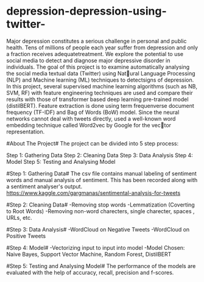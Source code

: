 # depression-depression-using-twitter-
Major depression constitutes a serious challenge in personal and public health. Tens of millions of people each year suffer from depression
and only a fraction receives adequatetreatment. We explore the potential to use social media to detect and diagnose major depressive disorder in individuals.
The goal of this project is to examine automatically analysing the social media textual data (Twitter) using Natural Language Processing (NLP) and Machine learning (ML) techniques to detectsigns of depression. In this project, several supervised machine learning algorithms (such as NB, SVM, RF) with feature engineering techniques are used and compare their results with those of transformer based deep learning pre-trained model (distilBERT). Feature extraction is done using term frequenverse document frequency (TF-IDF) and Bag of Words (BoW) model. Since the neural networks cannot deal with tweets directly, used a well-known word embedding technique called Word2vec by Google for the vector representation.

#About The Project#
The project can be divided into 5 step process:

Step 1: Gathering Data
Step 2: Cleaning Data
Step 3: Data Analysis
Step 4: Model
Step 5: Testing and Analysing Model

#Step 1: Gathering Data#
The csv file contains manual labeling of sentiment words and manual analysis of sentiment. This has been recorded along with a sentiment analyser's output. https://www.kaggle.com/gargmanas/sentimental-analysis-for-tweets

#Step 2: Cleaning Data#
 -Removing stop words
 -Lemmatization (Coverting to Root Words)
 -Removing non-word charecters, single charecter, spaces , URLs, etc.
 
 #Step 3: Data Analysis#
  -WordCloud on Negative Tweets
  -WordCloud on Positive Tweets
  
 #Step 4: Model#
  -Vectorizing input to input into model
  -Model Chosen: Naive Bayes, Support Vector Machine, Random Forest, DistilBERT
  
 #Step 5: Testing and Analysing Model#
 The performance of the models are evaluated with the help of accuracy, recall, precision and f-scores.
